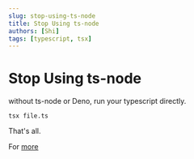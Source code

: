 ```yaml
---
slug: stop-using-ts-node
title: Stop Using ts-node
authors: [Shi]
tags: [typescript, tsx]
---
```


# Stop Using ts-node

without ts-node or Deno, run your typescript directly.

```
tsx file.ts
```

That's all.

For [more](https://tsx.is/)
